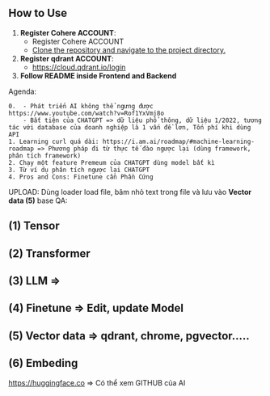 
## How to Use
1. **Register Cohere ACCOUNT**:
   - Register Cohere ACCOUNT
   - [Clone the repository and navigate to the project directory.](https://dashboard.cohere.com/welcome/register)
2. **Register qdrant ACCOUNT**:
   - https://cloud.qdrant.io/login
3. **Follow README inside Frontend and Backend**

Agenda: 

    0.  - Phát triển AI không thể ngưng được https://www.youtube.com/watch?v=Rof1YxVmj8o
        - Bất tiện của CHATGPT => dữ liệu phổ thông, dữ liệu 1/2022, tương tác với database của doanh nghiệp là 1 vấn đề lơn, Tốn phí khi dùng API
    1. Learning curl quá dài: https://i.am.ai/roadmap/#machine-learning-roadmap => Phương pháp đi từ thực tế đào ngược lại (dùng framework, phân tích framework)
    2. Chạy một feature Premeum của CHATGPT dùng model bất kì
    3. Từ ví dụ phân tích ngược lại CHATGPT
    4. Pros and Cons: Finetune cần Phần Cứng

UPLOAD: Dùng loader load file, bâm nhỏ text trong file và lưu vào **Vector data (5)** base
QA: 
## (1) Tensor
## (2) Transformer
## (3) LLM => 
## (4) Finetune => Edit, update Model
## (5) Vector data => qdrant, chrome, pgvector.....
## (6) Embeding
https://huggingface.co => Có thể xem GITHUB của AI